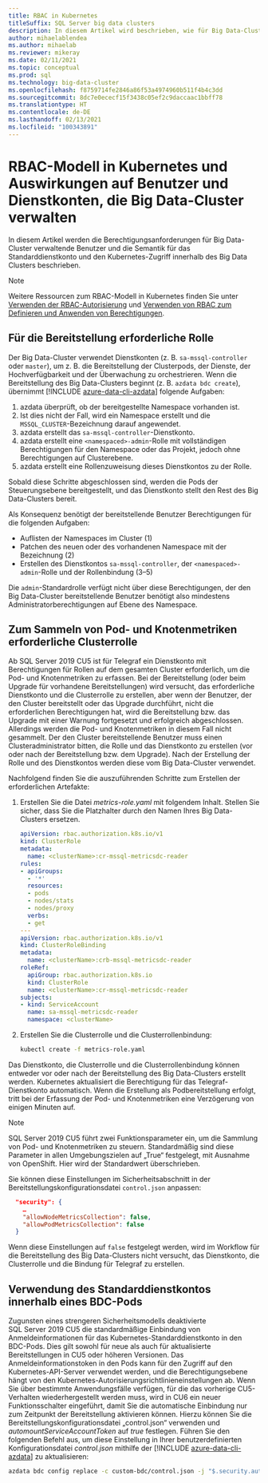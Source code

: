 ```yaml
---
title: RBAC in Kubernetes
titleSuffix: SQL Server big data clusters
description: In diesem Artikel wird beschrieben, wie für Big Data-Cluster in SQL Server RBAC mit Kubernetes verwendet wird.
author: mihaelablendea
ms.author: mihaelab
ms.reviewer: mikeray
ms.date: 02/11/2021
ms.topic: conceptual
ms.prod: sql
ms.technology: big-data-cluster
ms.openlocfilehash: f8759714fe2846a86f53a4974960b511f4b4c3dd
ms.sourcegitcommit: 8dc7e0ececf15f3438c05ef2c9daccaac1bbff78
ms.translationtype: HT
ms.contentlocale: de-DE
ms.lasthandoff: 02/13/2021
ms.locfileid: "100343891"
---
```

# <a name="kubernetes-rbac-model--impact-on-users-and-service-accounts-managing-bdc"></a>RBAC-Modell in Kubernetes und Auswirkungen auf Benutzer und Dienstkonten, die Big Data-Cluster verwalten

In diesem Artikel werden die Berechtigungsanforderungen für Big Data-Cluster verwaltende Benutzer und die Semantik für das Standarddienstkonto und den Kubernetes-Zugriff innerhalb des Big Data Clusters beschrieben.

> [!NOTE]
> Weitere Ressourcen zum RBAC-Modell in Kubernetes finden Sie unter [Verwenden der RBAC-Autorisierung](https://kubernetes.io/docs/reference/access-authn-authz/rbac/) und [Verwenden von RBAC zum Definieren und Anwenden von Berechtigungen](https://docs.openshift.com/container-platform/4.4/authentication/using-rbac.html).

## <a name="role-required-for-deployment"></a>Für die Bereitstellung erforderliche Rolle

Der Big Data-Cluster verwendet Dienstkonten (z. B. `sa-mssql-controller` oder `master`), um z. B. die Bereitstellung der Clusterpods, der Dienste, der Hochverfügbarkeit und der Überwachung zu orchestrieren. Wenn die Bereitstellung des Big Data-Clusters beginnt (z. B. `azdata bdc create`), übernimmt [!INCLUDE [azure-data-cli-azdata](../includes/azure-data-cli-azdata.md)] folgende Aufgaben:

1. azdata überprüft, ob der bereitgestellte Namespace vorhanden ist.
2. Ist dies nicht der Fall, wird ein Namespace erstellt und die `MSSQL_CLUSTER`-Bezeichnung darauf angewendet.
3. azdata erstellt das `sa-mssql-controller`-Dienstkonto.
4. azdata erstellt eine `<namespaced>-admin`-Rolle mit vollständigen Berechtigungen für den Namespace oder das Projekt, jedoch ohne Berechtigungen auf Clusterebene.
5. azdata erstellt eine Rollenzuweisung dieses Dienstkontos zu der Rolle.

Sobald diese Schritte abgeschlossen sind, werden die Pods der Steuerungsebene bereitgestellt, und das Dienstkonto stellt den Rest des Big Data-Clusters bereit.  

Als Konsequenz benötigt der bereitstellende Benutzer Berechtigungen für die folgenden Aufgaben:

- Auflisten der Namespaces im Cluster (1)
- Patchen des neuen oder des vorhandenen Namespace mit der Bezeichnung (2)
- Erstellen des Dienstkontos `sa-mssql-controller`, der `<namespaced>-admin`-Rolle und der Rollenbindung (3–5)

Die `admin`-Standardrolle verfügt nicht über diese Berechtigungen, der den Big Data-Cluster bereitstellende Benutzer benötigt also mindestens Administratorberechtigungen auf Ebene des Namespace.

## <a name="cluster-role-required-for-pods-and-nodes-metrics-collection"></a>Zum Sammeln von Pod- und Knotenmetriken erforderliche Clusterrolle

Ab SQL Server 2019 CU5 ist für Telegraf ein Dienstkonto mit Berechtigungen für Rollen auf dem gesamten Cluster erforderlich, um die Pod- und Knotenmetriken zu erfassen. Bei der Bereitstellung (oder beim Upgrade für vorhandene Bereitstellungen) wird versucht, das erforderliche Dienstkonto und die Clusterrolle zu erstellen, aber wenn der Benutzer, der den Cluster bereitstellt oder das Upgrade durchführt, nicht die erforderlichen Berechtigungen hat, wird die Bereitstellung bzw. das Upgrade mit einer Warnung fortgesetzt und erfolgreich abgeschlossen. Allerdings werden die Pod- und Knotenmetriken in diesem Fall nicht gesammelt. Der den Cluster bereitstellende Benutzer muss einen Clusteradministrator bitten, die Rolle und das Dienstkonto zu erstellen (vor oder nach der Bereitstellung bzw. dem Upgrade). Nach der Erstellung der Rolle und des Dienstkontos werden diese vom Big Data-Cluster verwendet. 

Nachfolgend finden Sie die auszuführenden Schritte zum Erstellen der erforderlichen Artefakte:

1. Erstellen Sie die Datei *metrics-role.yaml* mit folgendem Inhalt. Stellen Sie sicher, dass Sie die Platzhalter *<clusterName>* durch den Namen Ihres Big Data-Clusters ersetzen.

   ```yaml
   apiVersion: rbac.authorization.k8s.io/v1
   kind: ClusterRole
   metadata:
     name: <clusterName>:cr-mssql-metricsdc-reader
   rules:
   - apiGroups:
     - '*'
     resources:
     - pods
     - nodes/stats
     - nodes/proxy
     verbs:
     - get
   ---
   apiVersion: rbac.authorization.k8s.io/v1
   kind: ClusterRoleBinding
   metadata:
     name: <clusterName>:crb-mssql-metricsdc-reader
   roleRef:
     apiGroup: rbac.authorization.k8s.io
     kind: ClusterRole
     name: <clusterName>:cr-mssql-metricsdc-reader
   subjects:
   - kind: ServiceAccount
     name: sa-mssql-metricsdc-reader
     namespace: <clusterName>
   ```

2. Erstellen Sie die Clusterrolle und die Clusterrollenbindung:

   ```bash
   kubectl create -f metrics-role.yaml
   ```

Das Dienstkonto, die Clusterrolle und die Clusterrollenbindung können entweder vor oder nach der Bereitstellung des Big Data-Clusters erstellt werden. Kubernetes aktualisiert die Berechtigung für das Telegraf-Dienstkonto automatisch. Wenn die Erstellung als Podbereitstellung erfolgt, tritt bei der Erfassung der Pod- und Knotenmetriken eine Verzögerung von einigen Minuten auf.

> [!NOTE]
> SQL Server 2019 CU5 führt zwei Funktionsparameter ein, um die Sammlung von Pod- und Knotenmetriken zu steuern. Standardmäßig sind diese Parameter in allen Umgebungszielen auf „True“ festgelegt, mit Ausnahme von OpenShift. Hier wird der Standardwert überschrieben. 

Sie können diese Einstellungen im Sicherheitsabschnitt in der Bereitstellungskonfigurationsdatei `control.json` anpassen:

```json
  "security": {
    …
    "allowNodeMetricsCollection": false,
    "allowPodMetricsCollection": false
  }
```

Wenn diese Einstellungen auf `false` festgelegt werden, wird im Workflow für die Bereitstellung des Big Data-Clusters nicht versucht, das Dienstkonto, die Clusterrolle und die Bindung für Telegraf zu erstellen.

## <a name="default-service-account-usage-from-within-a-bdc-pod"></a>Verwendung des Standarddienstkontos innerhalb eines BDC-Pods

Zugunsten eines strengeren Sicherheitsmodells deaktivierte SQL Server 2019 CU5 die standardmäßige Einbindung von Anmeldeinformationen für das Kubernetes-Standarddienstkonto in den BDC-Pods. Dies gilt sowohl für neue als auch für aktualisierte Bereitstellungen in CU5 oder höheren Versionen.
Das Anmeldeinformationstoken in den Pods kann für den Zugriff auf den Kubernetes-API-Server verwendet werden, und die Berechtigungsebene hängt von den Kubernetes-Autorisierungsrichtlinieneinstellungen ab. Wenn Sie über bestimmte Anwendungsfälle verfügen, für die das vorherige CU5-Verhalten wiederhergestellt werden muss, wird in CU6 ein neuer Funktionsschalter eingeführt, damit Sie die automatische Einbindung nur zum Zeitpunkt der Bereitstellung aktivieren können. Hierzu können Sie die Bereitstellungskonfigurationsdatei „control.json“ verwenden und *automountServiceAccountToken* auf *true* festlegen. Führen Sie den folgenden Befehl aus, um diese Einstellung in Ihrer benutzerdefinierten Konfigurationsdatei *control.json* mithilfe der [!INCLUDE [azure-data-cli-azdata](../includes/azure-data-cli-azdata.md)] zu aktualisieren: 

``` bash
azdata bdc config replace -c custom-bdc/control.json -j "$.security.automountServiceAccountToken=true"
```
